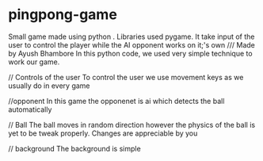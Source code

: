 # pingpong-game
Small game made using python . Libraries used pygame. It take input of the user to control the player while the AI opponent works on it;'s own
/// Made by Ayush Bhambore
In this python code, we used very simple technique to work our game. 

// Controls of the user 
To control the user we use movement keys as we usually do in every game

//opponent 
In this game the opponenet is ai which detects the ball automatically 

// Ball 
The ball moves in random direction however the physics of the ball is yet to be tweak properly. Changes are appreciable by you 

// background 
The background is simple 
